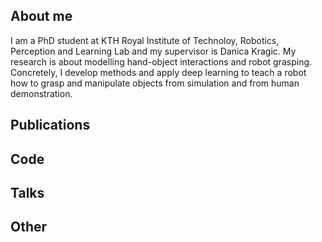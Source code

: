 ## About me

I am a PhD student at KTH Royal Institute of Technoloy, Robotics, Perception and Learning Lab and my supervisor is Danica Kragic. My research is about modelling hand-object interactions and robot grasping. Concretely, I develop methods and apply deep learning to teach a robot how to grasp and manipulate objects from simulation and from human demonstration.

## Publications

## Code

## Talks

## Other
